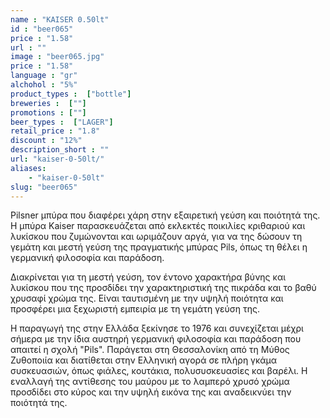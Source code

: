```yaml
---
name : "KAISER 0.50lt"
id : "beer065"
price : "1.58"
url : ""
image : "beer065.jpg"
price : "1.58"
language : "gr"
alchohol : "5%"
product_types :  ["bottle"]
breweries :  [""]
promotions : [""]
beer_types :  ["LAGER"]
retail_price : "1.8"
discount : "12%"
description_short : ""
url: "kaiser-0-50lt/"
aliases: 
    - "kaiser-0-50lt"
slug: "beer065"
---
```


Pilsner μπύρα που διαφέρει χάρη στην εξαιρετική γεύση και ποιότητά της. Η μπύρα Kaiser παρασκευάζεται από εκλεκτές ποικιλίες κριθαριού και λυκίσκου που ζυμώνονται και ωριμάζουν αργά, για να της δώσουν τη γεμάτη και μεστή γεύση της πραγματικής μπύρας Pils, όπως τη θέλει η γερμανική φιλοσοφία και παράδοση. 

Διακρίνεται για τη μεστή γεύση, τον έντονο χαρακτήρα βύνης και λυκίσκου που της προσδίδει την χαρακτηριστική της πικράδα και το βαθύ χρυσαφί χρώμα της. Είναι ταυτισμένη με την υψηλή ποιότητα και προσφέρει μια ξεχωριστή εμπειρία με τη γεμάτη γεύση της. 

Η παραγωγή της στην Ελλάδα ξεκίνησε το 1976 και συνεχίζεται μέχρι σήμερα με την ίδια αυστηρή γερμανική φιλοσοφία και παράδοση που απαιτεί η σχολή &quot;Pils&quot;. Παράγεται στη Θεσσαλονίκη από τη Μύθος Ζυθοποιία και διατίθεται στην Ελληνική αγορά σε πλήρη γκάμα συσκευασιών, όπως φιάλες, κουτάκια, πολυσυσκευασίες και βαρέλι. Η εναλλαγή της αντίθεσης του μαύρου με το λαμπερό χρυσό χρώμα προσδίδει στο κύρος και την υψηλή εικόνα της και αναδεικνύει την ποιότητά της.